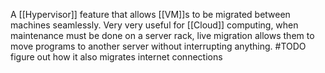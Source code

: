 A [[Hypervisor]] feature that allows [[VM]]s to be migrated between machines seamlessly. 
Very very useful for [[Cloud]] computing, when maintenance must be done on a server rack, live migration allows them to move programs to another server without interrupting anything.
#TODO figure out how it also migrates internet connections